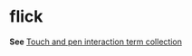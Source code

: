 # flick

**See** [Touch and pen interaction term collection](~/a-z-word-list-term-collections/term-collections/touch-pen-interaction-terms.md)
